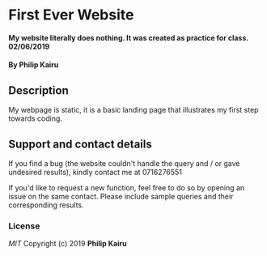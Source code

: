 # First Ever Website
#### My website literally does nothing. It was created as practice for class. 02/06/2019
#### By **Philip Kairu**
## Description
My webpage is static, it is a basic landing page that illustrates my first step towards coding.

## Support and contact details
If you find a bug (the website couldn't handle the query and / or gave undesired results), kindly contact me at 0716276551

If you'd like to request a new function, feel free to do so by opening an issue on the same contact. Please include sample queries and their corresponding results.
### License
*MIT*
Copyright (c) 2019 **Philip Kairu**
